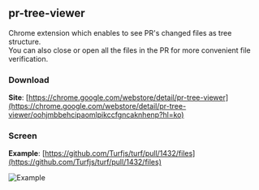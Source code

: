 ## pr-tree-viewer
Chrome extension which enables to see PR's changed files as tree structure.<br>
You can also close or open all the files in the PR for more convenient file verification.


### Download
**Site**: [https://chrome.google.com/webstore/detail/pr-tree-viewer](https://chrome.google.com/webstore/detail/pr-tree-viewer/oohjmbbehcipaomlpikccfgncaknhenp?hl=ko)


### Screen
**Example**: [https://github.com/Turfjs/turf/pull/1432/files](https://github.com/Turfjs/turf/pull/1432/files)

![Example](https://user-images.githubusercontent.com/23455736/108586055-6cee3480-738f-11eb-81eb-99aa5633268b.png)
